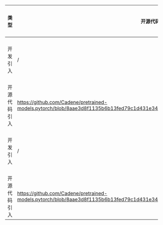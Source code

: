 | 类型     | 开源代码地址                                                       | 文件名                                          | 公网IP地址/公网URL地址/域名/邮箱地址 | 用途说明   |
|--------|--------------------------------------------------------------|----------------------------------------------|------------------------|--------|
| 开发引入 | / | url.ini | https://bbs-img.huaweicloud.com/blogs/img/thumb/1591951315139_8989_1363.png | 下载测试图片 |
| 开源代码引入 | https://github.com/Cadene/pretrained-models.pytorch/blob/8aae3d8f1135b6b13fed79c1d431e3449fdbf6e0/pretrainedmodels/models/inceptionresnetv2.py | InceptionResNetV2_ID1779_for_PyTorch/inceptionresnetv2.py | http://data.lip6.fr/cadene/pretrainedmodels/inceptionresnetv2-520b38e4.pth | 下载权重文件 |
| 开发引入 | / | url.ini | https://data.lip6.fr/cadene/pretrainedmodels/inceptionresnetv2-520b38e4.pth | 下载权重文件 |
| 开源代码引入 | https://github.com/Cadene/pretrained-models.pytorch/blob/8aae3d8f1135b6b13fed79c1d431e3449fdbf6e0/pretrainedmodels/models/inceptionresnetv2.py | InceptionResNetV2_ID1779_for_PyTorch/inceptionresnetv2.py | https://arxiv.org/abs/1602.07261 | 论文地址 |
